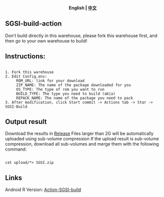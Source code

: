 <div align="center">
	<span style="font-weight: bold"> English | <a href=README_CN.md> 中文 </a> </span>
</div>

## SGSI-build-action

Don't build directly in this warehouse, please fork this warehouse first, and then go to your own warehouse to build!

## Instructions:
```

1. Fork this warehouse
2. Edit Config.env:
     ROM_URL: link for your download
     ZIP_NAME: The name of the package downloaded for you
     OS_TYPE: The type of rom you want to run
     BUILD_TYPE: The type you need to build (ab|a)
     REPACK_NAME: The name of the package you need to pack
3. After modification, click Start commit -> Actions tab -> Star -> SGSI-Build
```

 
## Output result
Download the results in [Release](../../releases)
Files larger than 2G will be automatically uploaded using sub-volume compression
If the upload result is sub-volume compression, download all sub-volumes and merge them with the following command:
```

cat upload/*> SGSI.zip‌‌
```

## Links
Android R Version: [Action-SGSI-build](https://github.com/XayahSuSuSu/Action-SGSI-build)

